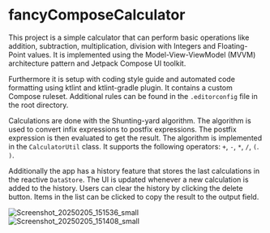 # fancyComposeCalculator

This project is a simple calculator that can perform basic operations like
addition, subtraction, multiplication, division with Integers and Floating-Point
values. It is implemented using the Model-View-ViewModel (MVVM) architecture
pattern and Jetpack Compose UI toolkit.

Furthermore it is setup with coding style guide and automated code formatting
using ktlint and ktlint-gradle plugin. It contains a custom Compose ruleset.
Additional rules can be found in the `.editorconfig` file in the root directory.

Calculations are done with the Shunting-yard algorithm. The algorithm is used to
convert infix expressions to postfix expressions. The postfix expression is then
evaluated to get the result. The algorithm is implemented in the
`CalculatorUtil` class. It supports the following operators: `+`, `-`, `*`, `/`,
`(`. `)`.

Additionally the app has a history feature that stores the last calculations in
the reactive `DataStore`. The UI is updated whenever a new calculation is added
to the history. Users can clear the history by clicking the delete button. Items
in the list can be clicked to copy the result to the output field.

![Screenshot_20250205_151536_small](https://github.com/user-attachments/assets/344caffd-b293-4a77-914b-0694be8de4a6)
![Screenshot_20250205_151408_small](https://github.com/user-attachments/assets/e81ccd58-3ea6-43b6-a3d7-7f56cf709438)

